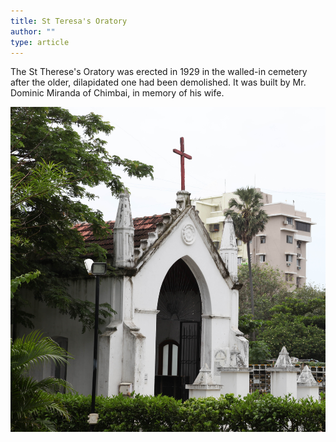 ```yaml
---
title: St Teresa's Oratory
author: ""
type: article
---
```


The St Therese's Oratory was erected in 1929
in the walled-in cemetery after the older, dilapidated one had been
demolished. It was built by
Mr. Dominic Miranda
of Chimbai, in memory
of his wife.

![](./LROratory.jpg)
